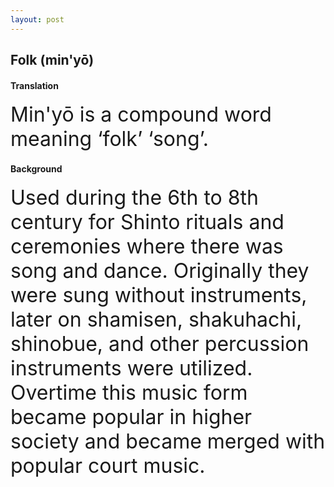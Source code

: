 ```yaml
---
layout: post
---
```


## Folk (min'yō)


#### Translation 
<font size="6">
Min'yō is a compound word meaning ‘folk’ ‘song’.
</font>


#### Background
<font size="6">
Used during the 6th to 8th century for Shinto rituals and ceremonies where there was song and dance. Originally they were sung without instruments, later on shamisen, shakuhachi, shinobue, and other percussion instruments were utilized. Overtime this music form became popular in higher society and became merged with popular court music.
</font>




